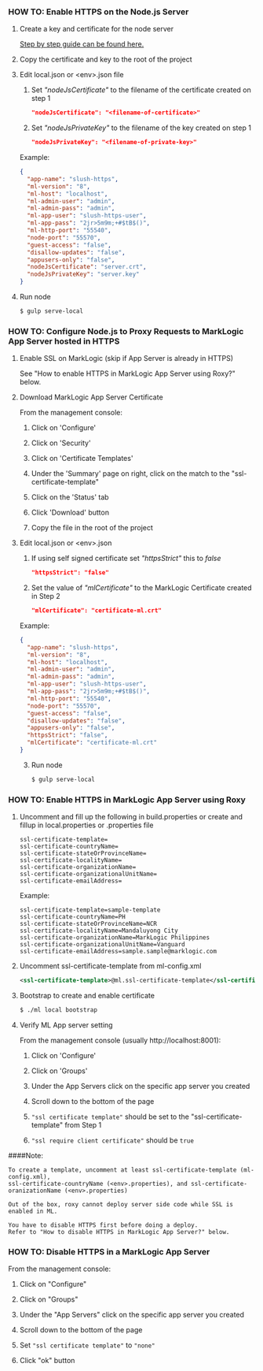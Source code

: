 ### HOW TO: Enable HTTPS on the Node.js Server

1. Create a key and certificate for the node server
   
   [Step by step guide can be found here.](https://devcenter.heroku.com/articles/ssl-certificate-self)

2. Copy the certificate and key to the root of the project
      
3. Edit local.json or \<env\>.json file

   1. Set *"nodeJsCertificate"* to the filename of the certificate created on step 1

      ```json
      "nodeJsCertificate": "<filename-of-certificate>"
      ```

   2. Set *"nodeJsPrivateKey"* to the filename of the key created on step 1

      ```json
      "nodeJsPrivateKey": "<filename-of-private-key>"
      ```
   
   Example:

   ```json
   {
     "app-name": "slush-https",
     "ml-version": "8",
     "ml-host": "localhost",
     "ml-admin-user": "admin",
     "ml-admin-pass": "admin",
     "ml-app-user": "slush-https-user",
     "ml-app-pass": "2jr>5m9m;+#$tB$()",
     "ml-http-port": "55540",
     "node-port": "55570",
     "guest-access": "false",
     "disallow-updates": "false",
     "appusers-only": "false",
     "nodeJsCertificate": "server.crt",
     "nodeJsPrivateKey": "server.key"
   }
   ```

4. Run node
 
   ```bash 
   $ gulp serve-local
   ```

### HOW TO: Configure Node.js to Proxy Requests to MarkLogic App Server hosted in HTTPS

1. Enable SSL on MarkLogic (skip if App Server is already in HTTPS)
   
   See "How to enable HTTPS in MarkLogic App Server using Roxy?" below.

2. Download MarkLogic App Server Certificate
    
   From the management console:
   
   1. Click on 'Configure'
   
   2. Click on 'Security'
   
   3. Click on 'Certificate Templates'
   
   4. Under the 'Summary' page on right, click on the match to the "ssl-certificate-template"
   
   5. Click on the 'Status' tab
   
   6. Click 'Download' button
   
   7. Copy the file in the root of the project

3. Edit local.json or \<env\>.json

   1. If using self signed certificate set *"httpsStrict"* this to *false*

      ```json
      "httpsStrict": "false"
      ```

   2. Set the value of *"mlCertificate"* to the MarkLogic Certificate created in Step 2

      ```json
      "mlCertificate": "certificate-ml.crt"
      ```

   Example:

   ```json
   {
     "app-name": "slush-https",
     "ml-version": "8",
     "ml-host": "localhost",
     "ml-admin-user": "admin",
     "ml-admin-pass": "admin",
     "ml-app-user": "slush-https-user",
     "ml-app-pass": "2jr>5m9m;+#$tB$()",
     "ml-http-port": "55540",
     "node-port": "55570",
     "guest-access": "false",
     "disallow-updates": "false",
     "appusers-only": "false",
     "httpsStrict": "false",
     "mlCertificate": "certificate-ml.crt"
   }

   ```

   3. Run node

      ```bash
      $ gulp serve-local
      ```

### HOW TO: Enable HTTPS in MarkLogic App Server using Roxy

1. Uncomment and fill up the following in build.properties or create and fillup in local.properties or <env>.properties file

   ```properties
   ssl-certificate-template=
   ssl-certificate-countryName=
   ssl-certificate-stateOrProvinceName=
   ssl-certificate-localityName=
   ssl-certificate-organizationName=
   ssl-certificate-organizationalUnitName=
   ssl-certificate-emailAddress=
   ```

   Example:

   ```properties
   ssl-certificate-template=sample-template
   ssl-certificate-countryName=PH
   ssl-certificate-stateOrProvinceName=NCR
   ssl-certificate-localityName=Mandaluyong City
   ssl-certificate-organizationName=MarkLogic Philippines
   ssl-certificate-organizationalUnitName=Vanguard
   ssl-certificate-emailAddress=sample.sample@marklogic.com
   ```

2. Uncomment ssl-certificate-template from ml-config.xml 

   ```xml
   <ssl-certificate-template>@ml.ssl-certificate-template</ssl-certificate-template>
   ```

3. Bootstrap to create and enable certificate
   
   ```bash    
   $ ./ml local bootstrap
   ```

4. Verify ML App server setting
    
   From the management console (usually http://localhost:8001): 
    
   1. Click on 'Configure'
   
   2. Click on 'Groups'
   
   3. Under the App Servers click on the specific app server you created
   
   4. Scroll down to the bottom of the page
   
   5. `"ssl certificate template"` should be set to the "ssl-certificate-template" from Step 1
   
   6. `"ssl require client certificate"` should be `true`

####Note: 
   
   ```
   To create a template, uncomment at least ssl-certificate-template (ml-config.xml),
   ssl-certificate-countryName (<env>.properties), and ssl-certificate-oranizationName (<env>.properties)
   ```
   
   ```
   Out of the box, roxy cannot deploy server side code while SSL is enabled in ML. 

   You have to disable HTTPS first before doing a deploy. 
   Refer to "How to disable HTTPS in MarkLogic App Server?" below.
   ```

### HOW TO: Disable HTTPS in a MarkLogic App Server

From the management console: 
    
1. Click on "Configure"

2. Click on "Groups"

3. Under the "App Servers" click on the specific app server you created

4. Scroll down to the bottom of the page

5. Set `"ssl certificate template"` to `"none"`

6. Click "ok" button
